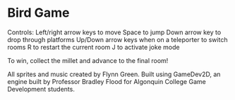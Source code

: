 # Bird Game

Controls:
Left/right arrow keys to move
Space to jump
Down arrow key to drop through platforms
Up/Down arrow keys when on a teleporter to switch rooms
R to restart the current room
J to activate joke mode

To win, collect the millet and advance to the final room!

All sprites and music created by Flynn Green.
Built using GameDev2D, an engine built by Professor Bradley Flood for Algonquin College Game Development students.
